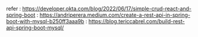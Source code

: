 refer : https://developer.okta.com/blog/2022/06/17/simple-crud-react-and-spring-boot
: https://andriperera.medium.com/create-a-rest-api-in-spring-boot-with-mysql-b250ff3aaa9b
: https://blog.tericcabrel.com/build-rest-api-spring-boot-mysql/
